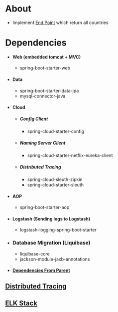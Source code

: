 About
=====
- Implement [End Point](http://localhost:5200/swagger-ui/index.html#/country-controller) which return all countries 

Dependencies
============
- #### Web (embedded tomcat + MVC)
    - spring-boot-starter-web
- #### Data
    - spring-boot-starter-data-jpa
    - mysql-connector-java
- #### Cloud
    - ##### Config Client
      - spring-cloud-starter-config
    - ##### Naming Server Client
      - spring-cloud-starter-netflix-eureka-client
    - ##### Distributed Tracing
      - spring-cloud-sleuth-zipkin
      - spring-cloud-starter-sleuth
- #### AOP
    - spring-boot-starter-aop
- #### Logstash (Sending logs to Logstash)
    - logstash-logging-spring-boot-starter
- ### Database Migration (Liquibase)
    - liquibase-core
    - jackson-module-jaxb-annotations    
- #### [Dependencies From Parent](./../moreinfo.md#Dependencies-from-parent)

[Distributed Tracing](./../moreinfo.md#distributed-tracing)
-----------------------------------------------------------
[ELK Stack](./../moreinfo.md#elk-stack)
---------------------------------------